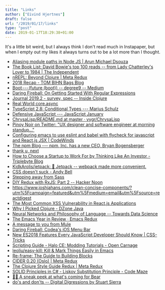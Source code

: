```yaml
---
title: "Links"
author: ["Eivind Hjertnes"]
draft: false
url: "/2019/01/17/links"
type: "post"
date: 2019-01-17T18:29:38+01:00
---
```


It's a little bit weird, but I always think I don't read much in
Instapaper, but when I empty out my likes it always turns out to be a
lot more than I thought.

-   [Aliasing
    module paths in Node JS | Arun Michael Dsouza](https://arunmichaeldsouza.com/blog/aliasing-module-paths-in-node-js)
-   [The
    Book List: David Bowie's top 100 reads -- from Lady Chatterley's
    Lover to 1984 | The Independent](https://www.independent.co.uk/arts-entertainment/books/features/david-bowie-influencers-books-literature-the-book-list-orwell-music-creative-a8252801.html)
-   [nREPL:
    Beyond Clojure | Meta Redux](https://metaredux.com/posts/2019/01/12/nrepl-beyond-clojure.html)
-   [2018 Recap - TOM BIHN Bags
    Blog](https://blog.tombihn.com/2018-recap)
-   [Boot --- (future
    (boot)) -- degree9 -- Medium](https://medium.com/degree9/boot-future-boot-e1948562d8d3)
-   [Daring
    Fireball: On Getting Started With Regular Expressions](https://daringfireball.net/2019/01/on%5Fgetting%5Fstarted%5Fwith%5Fregular%5Fexpressions)
-   [Journal 2019.2 -
    survey, spec -- Inside Clojure](http://insideclojure.org/2019/01/11/journal/)
-   [Real
    World core.async](http://clojurescriptmadeeasy.com/blog/real-world-core-async.html)
-   [TypeScript
    2.8: Conditional Types --- Marius Schulz](https://blog.mariusschulz.com/2019/01/09/typescript-2-8-conditional-types)
-   [Defensive
    JavaScript --- JavaScript January](https://www.javascriptjanuary.com/blog/defensive-javascript)
-   [ChrysaLisp/README.md
    at master · vygr/ChrysaLisp](https://github.com/vygr/ChrysaLisp/blob/master/README.md)
-   [Pinoy Noir
    on Twitter: "UX designer and software engineer at morning
    standup..."](https://twitter.com/mikeyil/status/1070157946611482631)
-   [Configuring
    emacs to use eslint and babel with flycheck for javascript and
    React.js JSX | CodeWinds](http://codewinds.com/blog/2015-04-02-emacs-flycheck-eslint-jsx.html)
-   [The
    npm Blog --- npm, Inc. has a new CEO, Bryan Bogensberger](https://blog.npmjs.org/post/181872197694/npm-inc-has-a-new-ceo-bryan-bogensberger)
-   [thank u, next](https://words.steveklabnik.com/thank-u-next)
-   [How
    to Choose a Startup to Work For by Thinking Like An Investor -
    Triplebyte Blog](https://triplebyte.com/blog/how-to-choose-a-startup-to-work-for)
-   [KidkArolis/jetpack: 🚀 Jetpack
    -- webpack made more convenient.](https://github.com/KidkArolis/jetpack)
-   [CSS doesn't suck -
    Andy Bell](https://andy-bell.design/wrote/css-doesnt-suck/)
-   [Stepping
    away from Sass](https://cathydutton.co.uk/posts/why-i-stopped-using-sass/)
-   [DIY
    Redux with RxJS: Part 2 -- Hacker Noon](https://hackernoon.com/diy-redux-with-rxjs-part-2-f9d4c53fa230)
-   <https://www.joshjahans.com/clean-concise-components/?utm%5Fcampaign=featured&utm%5Fmedium=email&utm%5Fsource=reactdigest>
-   [The
    Most Common XSS Vulnerability in React.js Applications](https://medium.com/node-security/the-most-common-xss-vulnerability-in-react-js-applications-2bdffbcc1fa0)
-   [Why I Picked
    Clojure - DZone Java](https://dzone.com/articles/why-i-picked-clojure)
-   [Neural
    Networks and Philosophy of Language -- Towards Data Science](https://towardsdatascience.com/neural-networks-and-philosophy-of-language-31c34c0796da)
-   [The
    Emacs Year in Review · Emacs Redux](https://emacsredux.com/blog/2019/01/10/the-emacs-year-in-review/)
-   [A
    message to you from Mule](https://mailchi.mp/muledesign/a-message-to-you-from-mule?e=7fffe7a1ae)
-   [Daring
    Fireball: Codea's iOS Menu Bar](https://daringfireball.net/2019/01/codeas%5Fios%5Fmenu%5Fbar)
-   [New
    ES2018 Features Every JavaScript Developer Should Know | CSS-Tricks](https://css-tricks.com/new-es2018-features-every-javascript-developer-should-know/)
-   [Scripting
    Guide - Halo CE: Modding Tutorials - Open Carnage](https://opencarnage.net/index.php?/topic/4156-scripting-guide/)
-   [leoliu/easy-kill: Kill & Mark
    Things Easily in Emacs](https://github.com/leoliu/easy-kill)
-   [Re-frame:
    The Guide to Building Blocks](https://purelyfunctional.tv/guide/re-frame-building-blocks/)
-   [CIDER 0.20
    (Oslo) | Meta Redux](https://metaredux.com/posts/2019/01/15/cider-oslo.html)
-   [The
    Clojure Style Guide Redux | Meta Redux](https://metaredux.com/posts/2019/01/15/clojure-style-guide-redux.html)
-   [SOLID
    Principles in C# - Liskov Substitution Principle - Code Maze](https://code-maze.com/liskov-substitution-principle/)
-   [🐻📝 A
    sneak peek at what's coming for Bear](https://mailchi.mp/shinyfrog/bear-sneak-peek-2019?e=bdf44259d0)
-   [do's and don'ts --
    Digital Digressions by Stuart Sierra](https://stuartsierra.com/tag/dos-and-donts)
